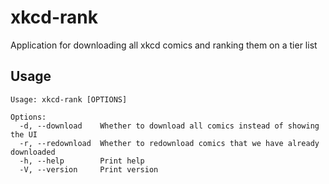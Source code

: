 # xkcd-rank

Application for downloading all xkcd comics and ranking them on a tier list

## Usage

```
Usage: xkcd-rank [OPTIONS]

Options:
  -d, --download    Whether to download all comics instead of showing the UI
  -r, --redownload  Whether to redownload comics that we have already downloaded
  -h, --help        Print help
  -V, --version     Print version
```
